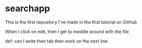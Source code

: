 # searchapp
This is the first repository I've made in the first tutorial on GitHub

When I click on edit, then I get to meddle around with the file

def: can I write
  then tab
  then work on the next line
